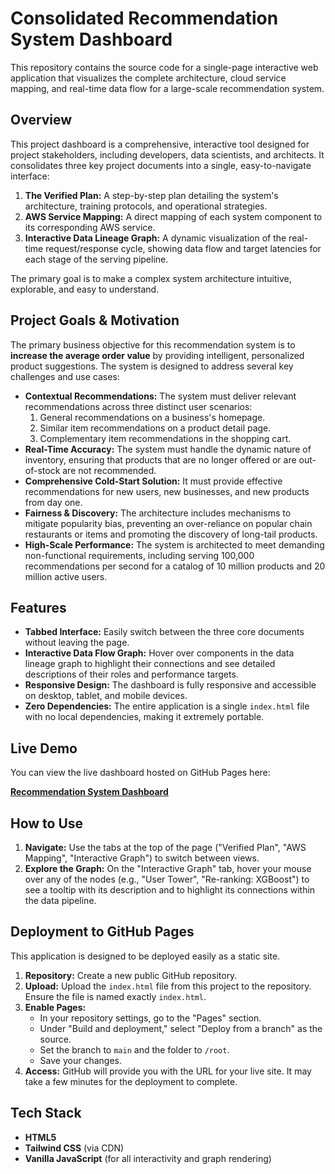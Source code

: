 # Consolidated Recommendation System Dashboard

This repository contains the source code for a single-page interactive web application that visualizes the complete architecture, cloud service mapping, and real-time data flow for a large-scale recommendation system.

## Overview

This project dashboard is a comprehensive, interactive tool designed for project stakeholders, including developers, data scientists, and architects. It consolidates three key project documents into a single, easy-to-navigate interface:

1.  **The Verified Plan:** A step-by-step plan detailing the system's architecture, training protocols, and operational strategies.
2.  **AWS Service Mapping:** A direct mapping of each system component to its corresponding AWS service.
3.  **Interactive Data Lineage Graph:** A dynamic visualization of the real-time request/response cycle, showing data flow and target latencies for each stage of the serving pipeline.

The primary goal is to make a complex system architecture intuitive, explorable, and easy to understand.

## Project Goals & Motivation

The primary business objective for this recommendation system is to **increase the average order value** by providing intelligent, personalized product suggestions. The system is designed to address several key challenges and use cases:

* **Contextual Recommendations:** The system must deliver relevant recommendations across three distinct user scenarios:
    1.  General recommendations on a business's homepage.
    2.  Similar item recommendations on a product detail page.
    3.  Complementary item recommendations in the shopping cart.
* **Real-Time Accuracy:** The system must handle the dynamic nature of inventory, ensuring that products that are no longer offered or are out-of-stock are not recommended.
* **Comprehensive Cold-Start Solution:** It must provide effective recommendations for new users, new businesses, and new products from day one.
* **Fairness & Discovery:** The architecture includes mechanisms to mitigate popularity bias, preventing an over-reliance on popular chain restaurants or items and promoting the discovery of long-tail products.
* **High-Scale Performance:** The system is architected to meet demanding non-functional requirements, including serving 100,000 recommendations per second for a catalog of 10 million products and 20 million active users.

## Features

* **Tabbed Interface:** Easily switch between the three core documents without leaving the page.
* **Interactive Data Flow Graph:** Hover over components in the data lineage graph to highlight their connections and see detailed descriptions of their roles and performance targets.
* **Responsive Design:** The dashboard is fully responsive and accessible on desktop, tablet, and mobile devices.
* **Zero Dependencies:** The entire application is a single `index.html` file with no local dependencies, making it extremely portable.

## Live Demo

You can view the live dashboard hosted on GitHub Pages here:

[**Recommendation System Dashboard**](https://sleippnir.github.io/AWS-recommendation-system/)

## How to Use

1.  **Navigate:** Use the tabs at the top of the page ("Verified Plan", "AWS Mapping", "Interactive Graph") to switch between views.
2.  **Explore the Graph:** On the "Interactive Graph" tab, hover your mouse over any of the nodes (e.g., "User Tower", "Re-ranking: XGBoost") to see a tooltip with its description and to highlight its connections within the data pipeline.

## Deployment to GitHub Pages

This application is designed to be deployed easily as a static site.

1.  **Repository:** Create a new public GitHub repository.
2.  **Upload:** Upload the `index.html` file from this project to the repository. Ensure the file is named exactly `index.html`.
3.  **Enable Pages:**
    * In your repository settings, go to the "Pages" section.
    * Under "Build and deployment," select "Deploy from a branch" as the source.
    * Set the branch to `main` and the folder to `/root`.
    * Save your changes.
4.  **Access:** GitHub will provide you with the URL for your live site. It may take a few minutes for the deployment to complete.

## Tech Stack

* **HTML5**
* **Tailwind CSS** (via CDN)
* **Vanilla JavaScript** (for all interactivity and graph rendering)
